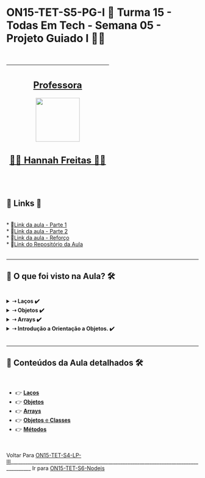 # ON15-TET-S5-PG-I 🤝 Turma 15 - Todas Em Tech - Semana 05 - Projeto Guiado I 👩‍💻

</br>
<div align="center">

| [<h2>Professora</h2><img src="https://avatars.githubusercontent.com/u/80156310?v=4" width=115><br><h2>👩‍🏫 Hannah Freitas ✍🏽</h2>](https://github.com/HannahFreitas) |
| :---: | 
</div>
</br>

<div>
  <summary>
    <h2>🔗 Links 🔗</h2>
  </summary>
  <br>
  <div>    
    * 📌<a href="https://www.youtube.com/watch?v=qHfuYBNP_yk&list=PLymAQGA_lVagCUqYtEgogYohW4KJil1Qw&index=12">Link da aula - Parte 1</a><br/>
    * 📌<a href="https://www.youtube.com/watch?v=QeEdbi3_LrM&list=PLymAQGA_lVagCUqYtEgogYohW4KJil1Qw&index=14&t=2226s">Link da aula - Parte 2</a><br/>
    * 📌<a href="https://www.youtube.com/watch?v=IyPX_sD7hEw&list=PLymAQGA_lVagCUqYtEgogYohW4KJil1Qw&index=14">Link da aula - Reforço</a><br/>
    * 📌<a href="https://github.com/reprograma/ON15-TET-S5-PG-I">Link do Repositório da Aula</a><br/>
  </div>
</div>
</br>

___
##  👀 O que foi visto na Aula? 🛠️
</br>
<details>
    <summary>
      <strong>➝ Laços ✔️</strong>
    </summary>    
    <div align="left">        
      <table border=1>             
        <tr>
          <td align="center">👉</td>                
          <td>For	repete um bloco de código enquanto uma condição for verdadeira.</td>                
          <td align="center">✅</td>
        </tr>
        <tr> 
          <td align="center">👉</td>
          <td>While	Caso a condição seja verdadeira, ele executa o bloco de código.</td>                
          <td align="center">✅</td>
        </tr>
        <tr>    
          <td align="center">👉</td>            
          <td>Do While	Execulta uma vez, independente se a condição seja verdadeira ou não, enquanto</td>                
          <td align="center">✅</td>
        </tr>
      </table>               
    </div>
</details>

<details>
    <summary>
      <strong>➝ Objetos ✔️</strong>
    </summary>    
    <div align="left">        
      <table border=1>             
        <tr>
          <td align="center">👉</td>                
          <td>Atributos - são variáves( ou seja, dentro do objeto a variável se torna um atributo) que um objeto possui.</td>                
          <td align="center">✅</td>
        </tr>
        <tr> 
          <td align="center">👉</td>
          <td>Métodos - são as funções ( ou seja, dentro do objeto a função se torna um método) que um objeto possui. O método sempre vai executar uma ação, como se fosse um verbo na lingua portuguesa.</td>
      </table>               
    </div>
</details>

<details>
    <summary>
      <strong>➝ Arrays ✔️</strong>
    </summary>    
    <div align="left">        
      <table border=1>             
        <tr>
          <td align="center">👉</td>                
          <td>O array é uma estrutura de dados que contém um índice numérico e um elemento que é o valor.</td> 
      </table>               
    </div>
</details>

<details>
    <summary>
      <strong>➝ Introdução a Orientação a Objetos. ✔️</strong>
    </summary>    
    <div align="left">        
      <table border=1>             
        <tr>
          <td align="center">👉</td>                
          <td>Objetos</td>                
          <td align="center">✅</td>
        </tr>
        <tr> 
          <td align="center">👉</td>
          <td>Classes</td>                
          <td align="center">✅</td>
        </tr>
        <tr>    
          <td align="center">👉</td>            
          <td>Métodos</td>                
          <td align="center">✅</td>
        </tr>
      </table>               
    </div>
</details>
</br>

___
##  🔨 Conteúdos da Aula detalhados 🛠️
</br>

  * 👉 [**Laços** ](readme/README1.md)
  * 👉 [**Objetos** ](readme/README2.md)
  * 👉 [**Arrays** ](readme/README3.md)
  * 👉 [**Objetos** e **Classes** ](readme/README4.md)
  * 👉 [**Métodos** ](readme/README5.md)

</br>

Voltar Para [ON15-TET-S4-LP-III](https://github.com/AlineAlmeida85/Reprograma-Curso-Completo/tree/main/Aulas/ON15-TET-S4-LP-III)_______________________________________________________________________________________ Ir para [  ON15-TET-S6-Nodejs](https://github.com/AlineAlmeida85/Reprograma-Curso-Completo/tree/main/Aulas/ON15-TET-S6-Nodejs)
